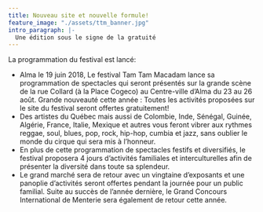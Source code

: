 ```yaml
---
title: Nouveau site et nouvelle formule!
feature_image: "./assets/ttm_banner.jpg"
intro_paragraph: |-
  Une édition sous le signe de la gratuité
---
```

La programmation du festival est lancé:

* Alma le 19 juin 2018, Le festival Tam Tam Macadam lance sa programmation de spectacles qui seront présentés sur la grande scène de la rue Collard (à la Place Cogeco) au Centre-ville d’Alma du 23 au 26 août. Grande nouveauté cette année : Toutes les activités proposées sur le site du festival seront offertes gratuitement!
* Des artistes du Québec mais aussi de Colombie, Inde, Sénégal, Guinée, Algérie, France, Italie, Mexique et autres vous feront vibrer aux rythmes reggae, soul, blues, pop, rock, hip-hop, cumbia et jazz, sans oublier le monde du cirque qui sera mis à l’honneur.
* En plus de cette programmation de spectacles festifs et diversifiés, le festival proposera 4 jours d’activités familiales et interculturelles afin de présenter la diversité dans toute sa splendeur.
* Le grand marché sera de retour avec un vingtaine d’exposants et une panoplie d’activités seront offertes pendant la journée pour un public familial. Suite au succès de l’année dernière, le Grand Concours International de Menterie sera également de retour cette année.
